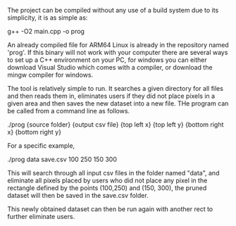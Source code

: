 The project can be compiled without any use of a build system due to its simplicity, it is as simple as:

g++ -O2 main.cpp -o prog

An already compiled file for ARM64 Linux is already in the repository named 'prog'. If this binary will not work with your computer there are several ways to set up a C++ environment on your PC, for windows you can either download Visual Studio which comes with a compiler, or download the mingw compiler for windows.

The tool is relatively simple to run. It searches a given directory for all files and then reads them in, eliminates users if they did not place pixels in a given area and then saves the new dataset into a new file. THe program can be called from a command line as follows.

./prog {source folder} {output csv file} {top left x} {top left y} {bottom right x} {bottom right y}

For a specific example,

./prog data save.csv 100 250 150 300

This will search through all input csv files in the folder named "data", and eliminate all pixels placed by users who did not place any pixel in the rectangle defined by the points (100,250) and (150, 300), the pruned dataset will then be saved in the save.csv folder.

This newly obtained dataset can then be run again with another rect to further eliminate users.